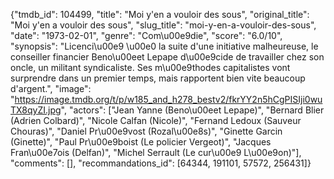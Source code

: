 {"tmdb_id": 104499, "title": "Moi y'en a vouloir des sous", "original_title": "Moi y'en a vouloir des sous", "slug_title": "moi-y-en-a-vouloir-des-sous", "date": "1973-02-01", "genre": "Com\u00e9die", "score": "6.0/10", "synopsis": "Licenci\u00e9 \u00e0 la suite d'une initiative malheureuse, le conseiller financier Beno\u00eet Lepape d\u00e9cide de travailler chez son oncle, un militant syndicaliste. Ses m\u00e9thodes capitalistes vont surprendre dans un premier temps, mais rapportent bien vite beaucoup d'argent.", "image": "https://image.tmdb.org/t/p/w185_and_h278_bestv2/fkrYY2n5hCgPISIji0wuTX8qyZI.jpg", "actors": ["Jean Yanne (Beno\u00eet Lepape)", "Bernard Blier (Adrien Colbard)", "Nicole Calfan (Nicole)", "Fernand Ledoux (Sauveur Chouras)", "Daniel Pr\u00e9vost (Rozal\u00e8s)", "Ginette Garcin (Ginette)", "Paul Pr\u00e9boist (Le policier Vergeot)", "Jacques Fran\u00e7ois (Delfan)", "Michel Serrault (Le cur\u00e9 L\u00e9on)"], "comments": [], "recommandations_id": [64344, 191101, 57572, 256431]}